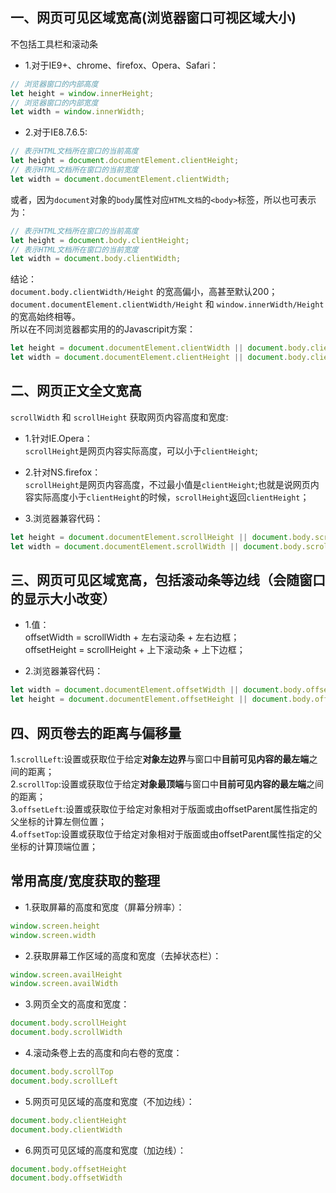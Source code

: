 ## 一、网页可见区域宽高(浏览器窗口可视区域大小)
不包括工具栏和滚动条  
* 1.对于IE9+、chrome、firefox、Opera、Safari： 

```js
// 浏览器窗口的内部高度
let height = window.innerHeight;
// 浏览器窗口的内部宽度
let width = window.innerWidth;
```

* 2.对于IE8.7.6.5:

```js
// 表示HTML文档所在窗口的当前高度
let height = document.documentElement.clientHeight;
// 表示HTML文档所在窗口的当前宽度
let width = document.documentElement.clientWidth;
```
或者，因为`document`对象的`body`属性对应`HTML文档`的`<body>`标签，所以也可表示为：  
```js
// 表示HTML文档所在窗口的当前高度
let height = document.body.clientHeight;
// 表示HTML文档所在窗口的当前宽度
let width = document.body.clientWidth;
```
结论：  
`document.body.clientWidth/Height` 的宽高偏小，高甚至默认200；  
`document.documentElement.clientWidth/Height` 和 `window.innerWidth/Height` 的宽高始终相等。  
所以在不同浏览器都实用的的Javascripit方案：  
```js
let height = document.documentElement.clientWidth || document.body.clientWidth;
let width = document.documentElement.clientHeight || document.body.clientHeight;
```

## 二、网页正文全文宽高
`scrollWidth` 和 `scrollHeight` 获取网页内容高度和宽度:  

* 1.针对IE.Opera：  
`scrollHeight`是网页内容实际高度，可以小于`clientHeight`;  

* 2.针对NS.firefox：   
`scrollHeight`是网页内容高度，不过最小值是`clientHeight`;也就是说网页内容实际高度小于`clientHeight`的时候，`scrollHeight`返回`clientHeight`；  

* 3.浏览器兼容代码：

```js
let height = document.documentElement.scrollHeight || document.body.scrollHeight;
let width = document.documentElement.scrollWidth || document.body.scrollWidth;
```

## 三、网页可见区域宽高，包括滚动条等边线（会随窗口的显示大小改变）
* 1.值：   
offsetWidth = scrollWidth + 左右滚动条 + 左右边框；  
offsetHeight = scrollHeight + 上下滚动条 + 上下边框；  

* 2.浏览器兼容代码： 

```js
let width = document.documentElement.offsetWidth || document.body.offsetWidth ;  
let height = document.documentElement.offsetHeight || document.body.offsetHeight ;  
```

## 四、网页卷去的距离与偏移量
1.`scrollLeft`:设置或获取位于给定**对象左边界**与窗口中**目前可见内容的最左端**之间的距离；  
2.`scrollTop`:设置或获取位于给定**对象最顶端**与窗口中**目前可见内容的最左端**之间的距离；  
3.`offsetLeft`:设置或获取位于给定对象相对于版面或由offsetParent属性指定的父坐标的计算左侧位置；  
4.`offsetTop`:设置或获取位于给定对象相对于版面或由offsetParent属性指定的父坐标的计算顶端位置；  

## 常用高度/宽度获取的整理
* 1.获取屏幕的高度和宽度（屏幕分辨率）：  

```js
window.screen.height
window.screen.width
```

* 2.获取屏幕工作区域的高度和宽度（去掉状态栏）：  

```js
window.screen.availHeight
window.screen.availWidth
```

* 3.网页全文的高度和宽度：  

```js
document.body.scrollHeight
document.body.scrollWidth
```

* 4.滚动条卷上去的高度和向右卷的宽度：  

```js
document.body.scrollTop
document.body.scrollLeft
```
* 5.网页可见区域的高度和宽度（不加边线）：  

```js
document.body.clientHeight
document.body.clientWidth
```
* 6.网页可见区域的高度和宽度（加边线）：  

```js
document.body.offsetHeight
document.body.offsetWidth
```